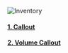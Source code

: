 ![Inventory](https://github.com/yolong1020/EldenRing/assets/87303898/f6812ab4-5d8a-4001-98ec-545a0264dac5)
#### [1. Callout](https://github.com/yolong1020/EldenRing/blob/main/Overviews/UI/Inventory/Inventory%20-%20Equipment.md)
#### [2. Volume Callout](https://github.com/yolong1020/EldenRing/blob/main/Overviews/UI/Inventory/Inventory%20-%20Storage.md)

